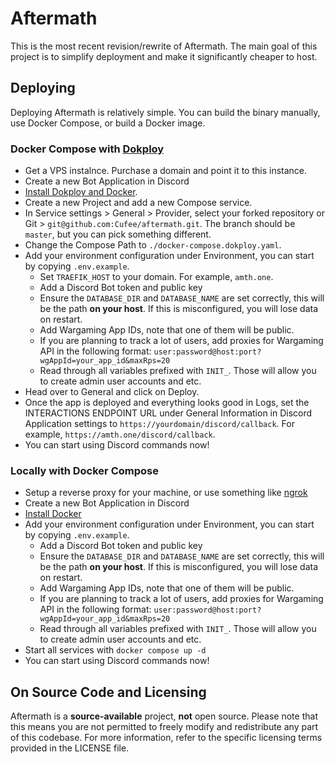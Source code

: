 # Aftermath
This is the most recent revision/rewrite of Aftermath. The main goal of this project is to simplify deployment and make it significantly cheaper to host.

## Deploying
Deploying Aftermath is relatively simple. You can build the binary manually, use Docker Compose, or build a Docker image.

### Docker Compose with [Dokploy](https://dokploy.com/)
- Get a VPS instalnce. Purchase a domain and point it to this instance.
- Create a new Bot Application in Discord
- [Install Dokploy and Docker](https://docs.dokploy.com/get-started/installation).
- Create a new Project and add a new Compose service.
- In Service settings > General > Provider, select your forked repository or Git > `git@github.com:Cufee/aftermath.git`. The branch should be `master`, but you can pick something different.
- Change the Compose Path to `./docker-compose.dokploy.yaml`.
- Add your environment configuration under Environment, you can start by copying `.env.example`.
  - Set `TRAEFIK_HOST` to your domain. For example, `amth.one`.
  - Add a Discord Bot token and public key
  - Ensure the `DATABASE_DIR` and `DATABASE_NAME` are set correctly, this will be the path **on your host**. If this is misconfigured, you will lose data on restart.
  - Add Wargaming App IDs, note that one of them will be public.
  - If you are planning to track a lot of users, add proxies for Wargaming API in the following format: `user:password@host:port?wgAppId=your_app_id&maxRps=20`
  - Read through all variables prefixed with `INIT_`. Those will allow you to create admin user accounts and etc.
- Head over to General and click on Deploy.
- Once the app is deployed and everything looks good in Logs, set the INTERACTIONS ENDPOINT URL under General Information in Discord Application settings to `https://yourdomain/discord/callback`. For example, `https://amth.one/discord/callback`.
- You can start using Discord commands now!

### Locally with Docker Compose
- Setup a reverse proxy for your machine, or use something like [ngrok](https://ngrok.com/docs/getting-started/)
- Create a new Bot Application in Discord
- [Install Docker](https://docs.docker.com/engine/install/)
- Add your environment configuration under Environment, you can start by copying `.env.example`.
  - Add a Discord Bot token and public key
  - Ensure the `DATABASE_DIR` and `DATABASE_NAME` are set correctly, this will be the path **on your host**. If this is misconfigured, you will lose data on restart.
  - Add Wargaming App IDs, note that one of them will be public.
  - If you are planning to track a lot of users, add proxies for Wargaming API in the following format: `user:password@host:port?wgAppId=your_app_id&maxRps=20`
  - Read through all variables prefixed with `INIT_`. Those will allow you to create admin user accounts and etc.
- Start all services with `docker compose up -d`
- You can start using Discord commands now!

## On Source Code and Licensing
Aftermath is a **source-available** project, **not** open source. Please note that this means you are not permitted to freely modify and redistribute any part of this codebase. For more information, refer to the specific licensing terms provided in the LICENSE file.